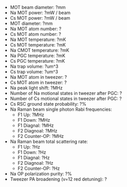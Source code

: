 * MOT beam diameter: ?mm
* Na MOT power: ?mW / beam
* Cs MOT power: ?mW / beam
* MOT diameter: ?mm
* Na MOT atom number: ?
* Cs MOT atom number: ?
* Na MOT temperature: ?mK
* Cs MOT temperature: ?mK
* Na CMOT temperature: ?mK
* Na PGC temperature: ?mK
* Cs PGC temperature: ?mK
* Na trap volume: ?um^3
* Cs trap volume: ?um^3
* Na MOT atom in tweezer: ?
* Cs MOT atom in tweezer: ?
* Na peak light shift: ?MHz
* Number of Na motional states in tweezer after PGC: ?
* Number of Cs motional states in tweezer after PGC: ?
* Cs RSC ground state probability: ?%
* Na Raman beam single photon Rabi frequencies:
    * F1 Up: ?MHz
    * F1 Down: ?MHz
    * F1 Diagnal: ?MHz
    * F2 Diagnoal: ?MHz
    * F2 Counter-OP: ?MHz
* Na Raman beam total scattering rate:
    * F1 Up: ?Hz
    * F1 Down: ?Hz
    * F1 Diagnal: ?Hz
    * F2 Diagnoal: ?Hz
    * F2 Counter-OP: ?Hz
* Na OP polarization purity: ?%
* Tweezer PA broadening (v=12 red detuning): ?
